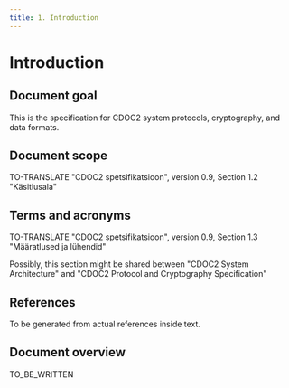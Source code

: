 ```yaml
---
title: 1. Introduction
---
```


# Introduction

## Document goal

This is the specification for CDOC2 system protocols, cryptography, and data formats.

## Document scope

TO-TRANSLATE "CDOC2 spetsifikatsioon", version 0.9, Section 1.2 "Käsitlusala"

## Terms and acronyms

TO-TRANSLATE "CDOC2 spetsifikatsioon", version 0.9, Section 1.3 "Määratlused ja lühendid"

Possibly, this section might be shared between "CDOC2 System Architecture" and "CDOC2 Protocol and Cryptography Specification"

## References

To be generated from actual references inside text.

## Document overview

TO_BE_WRITTEN
